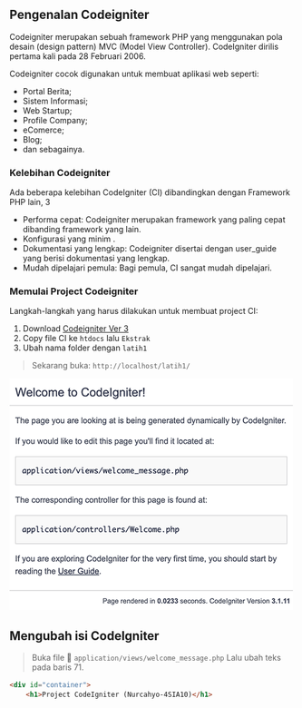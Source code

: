 ## Pengenalan Codeigniter

Codeigniter merupakan sebuah framework PHP yang menggunakan pola desain (design pattern) MVC (Model View Controller). CodeIgniter dirilis pertama kali pada 28 Februari 2006.

Codeigniter cocok digunakan untuk membuat aplikasi web seperti:

- Portal Berita;
- Sistem Informasi;
- Web Startup;
- Profile Company;
- eComerce;
- Blog;
- dan sebagainya.

### Kelebihan Codeigniter

Ada beberapa kelebihan CodeIgniter (CI) dibandingkan dengan Framework PHP lain, 3

- Performa cepat: Codeigniter merupakan framework yang paling cepat dibanding framework yang lain. 
- Konfigurasi yang minim .
- Dokumentasi yang lengkap: Codeigniter disertai dengan user_guide yang berisi dokumentasi yang lengkap.
- Mudah dipelajari pemula: Bagi pemula, CI sangat mudah dipelajari.

### Memulai Project Codeigniter

Langkah-langkah yang harus dilakukan untuk membuat project CI:

1. Download [Codeigniter Ver 3](https://www.codeigniter.com/download)
2. Copy file CI ke `htdocs` lalu `Ekstrak`
3. Ubah nama folder dengan `latih1`

> Sekarang buka: `http://localhost/latih1/`

![Tampilan Awal](/ci-welcome.png)

## Mengubah isi CodeIgniter

> Buka file 📄 `application/views/welcome_message.php` Lalu ubah teks pada baris 71.

```html
<div id="container">
	<h1>Project CodeIgniter (Nurcahyo-4SIA10)</h1>
```  


